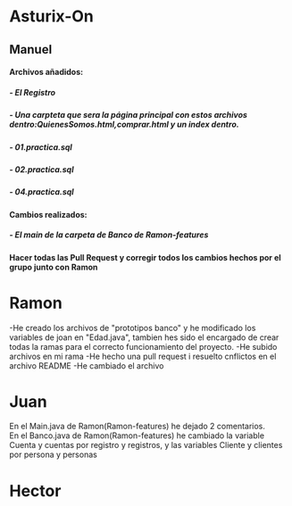 # Asturix-On
## Manuel
#### Archivos añadidos:
##### - El Registro
##### - Una carpteta que sera la página principal con estos archivos dentro:QuienesSomos.html,comprar.html y un index dentro.
##### - 01.practica.sql
##### - 02.practica.sql
##### - 04.practica.sql

#### Cambios realizados:
##### - El main de la carpeta de Banco de Ramon-features

#### Hacer todas las Pull Request y corregir todos los cambios hechos por el grupo junto con Ramon

# Ramon
-He creado los archivos de "prototipos banco" y he modificado los variables de joan en "Edad.java", tambien hes sido el encargado de 
crear todas la ramas para el correcto funcionamiento del proyecto.
-He subido archivos en mi rama 
-He hecho una pull request i resuelto cnflictos en el archivo README
-He cambiado el archivo 
# Juan
En el Main.java de Ramon(Ramon-features) he dejado 2 comentarios.<br>
En el Banco.java de Ramon(Ramon-features) he cambiado la variable Cuenta y cuentas por registro y registros, y las variables Cliente y clientes por persona y personas<br>
# Hector
